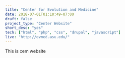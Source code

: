 ```yaml
---
title: "Center for Evolution and Medicine"
date: 2018-07-01T01:10:49-07:00
draft: false
project_type: "Center Website"
short_desc: "yes"
tech: ["html", "php", "css", "drupal", "javascript"]
live: "http://evmed.asu.edu/"
---
```


This is cem website